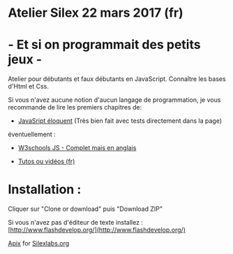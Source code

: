 ﻿# Atelier Silex  22 mars 2017  (fr)
#  - Et si on programmait des petits jeux -  

Atelier pour débutants et faux débutants en JavaScript.
Connaître les bases d'Html et Css.  

Si vous n'avez aucune notion d'aucun langage de programmation, je vous recommande de lire les premiers chapitres de:
* [JavaSript éloquent](https://fr.eloquentjavascript.net/contents.html) 	(Très bien fait avec tests directement dans la page)  

éventuellement :
* [W3schools JS - Complet mais en anglais](https://www.w3schools.com/js/) 	

* [Tutos ou vidéos (fr)](http://pierre-giraud.com/javascript/cours-complet/javascript-presentation.php) 
	
# Installation : 
Cliquer sur "Clone or download" puis "Download ZIP"

Si vous n'avez pas d'éditeur de texte installez : [http://www.flashdevelop.org/](http://www.flashdevelop.org/)

[Apix](http://www.pixaline.net/) for [Silexlabs.org](http://www.silexlabs.org/)